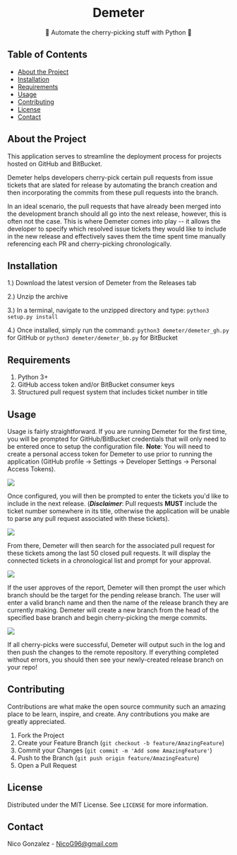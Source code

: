 <br />

  <h1 align="center">Demeter</h1>

  <p align="center">
    🍒 Automate the cherry-picking stuff with Python 🍒
  </p>

<!-- TABLE OF CONTENTS -->
## Table of Contents

* [About the Project](#about-the-project)
* [Installation](#installation)
* [Requirements](#requirements)
* [Usage](#usage)
* [Contributing](#contributing)
* [License](#license)
* [Contact](#contact)

<!-- ABOUT THE PROJECT -->
## About the Project

This application serves to streamline the deployment process for projects hosted on GitHub and BitBucket.

Demeter helps developers cherry-pick certain pull requests from issue tickets that are slated for release by automating the branch creation and then incorporating the commits from these pull requests into the branch.  

In an ideal scenario, the pull requests that have already been merged into the development branch should all go into the next release, however, this is often not the case.  This is where Demeter comes into play -- it allows the developer to specify which resolved issue tickets they would like to include in the new release and effectively saves them the time spent time manually referencing each PR and cherry-picking chronologically.

<!-- INSTALLATION -->
## Installation

1.) Download the latest version of Demeter from the Releases tab

2.) Unzip the archive

3.) In a terminal, navigate to the unzipped directory and type:
`python3 setup.py install`

4.) Once installed, simply run the command: `python3 demeter/demeter_gh.py` for GitHub or `python3 demeter/demeter_bb.py` for BitBucket

<!-- REQUIREMENTS -->
## Requirements

1. Python 3+
2. GitHub access token and/or BitBucket consumer keys
3. Structured pull request system that includes ticket number in title

<!-- USAGE EXAMPLES -->
## Usage

Usage is fairly straightforward. If you are running Demeter for the first time, you will be prompted for GitHub/BitBucket credentials that will only need to be entered once to setup the configuration file. **Note**: You will need to create a personal access token for Demeter to use prior to running the application (GitHub profile -> Settings -> Developer Settings -> Personal Access Tokens).

<img src="https://i.imgur.com/bpMbYWz.png"></a>

Once configured, you will then be prompted to enter the tickets you'd like to include in the next release.  (***Disclaimer***: Pull requests **MUST** include the ticket number somewhere in its title, otherwise the application will be unable to parse any pull request associated with these tickets).

<img src="https://i.imgur.com/JAFv4mU.png"></a>

From there, Demeter will then search for the associated pull request for these tickets among the last 50 closed pull requests.  It will display the connected tickets in a chronological list and prompt for your approval.

<img src="https://i.imgur.com/XPOt7ZB.png"></a>

If the user approves of the report, Demeter will then prompt the user which branch should be the target for the pending release branch.  The user will enter a valid branch name and then the name of the release branch they are currently making.  Demeter will create a new branch from the head of the specified base branch and begin cherry-picking the merge commits.

<img src="https://i.imgur.com/3XLHBGc.png"></a>

If all cherry-picks were successful, Demeter will output such in the log and then push the changes to the remote repository.  If everything completed without errors, you should then see your newly-created release branch on your repo!

<!-- CONTRIBUTING -->
## Contributing

Contributions are what make the open source community such an amazing place to be learn, inspire, and create. Any contributions you make are greatly appreciated.

1. Fork the Project
2. Create your Feature Branch (`git checkout -b feature/AmazingFeature`)
3. Commit your Changes (`git commit -m 'Add some AmazingFeature'`)
4. Push to the Branch (`git push origin feature/AmazingFeature`)
5. Open a Pull Request

<!-- LICENSE -->
## License

Distributed under the MIT License. See `LICENSE` for more information.

<!-- CONTACT -->
## Contact

Nico Gonzalez - NicoG96@gmail.com
